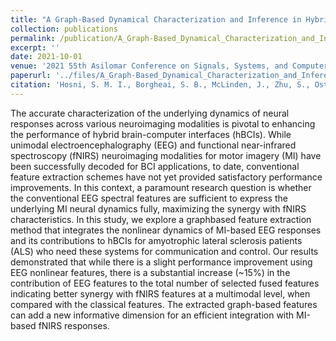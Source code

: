 ```yaml
---
title: "A Graph-Based Dynamical Characterization and Inference in Hybrid BCIs"
collection: publications
permalink: /publication/A_Graph-Based_Dynamical_Characterization_and_Inference_in_Hybrid_BCIs
excerpt: ''
date: 2021-10-01
venue: '2021 55th Asilomar Conference on Signals, Systems, and Computers'
paperurl: '../files/A_Graph-Based_Dynamical_Characterization_and_Inference_in_Hybrid_BCIs.pdf'
citation: 'Hosni, S. M. I., Borgheai, S. B., McLinden, J., Zhu, S., Ostadabbas, S., & Shahriari, Y. (2021, October). A Graph-Based Dynamical Characterization and Inference in Hybrid BCIs. In 2021 55th Asilomar Conference on Signals, Systems, and Computers (pp. 590-594). IEEE.'
---
```


The accurate characterization of the underlying dynamics of neural responses across various neuroimaging modalities is pivotal to enhancing the performance of hybrid brain-computer interfaces (hBCIs). While unimodal electroencephalography (EEG) and functional near-infrared spectroscopy (fNIRS) neuroimaging modalities for motor imagery (MI) have been successfully decoded for BCI applications, to date, conventional feature extraction schemes have not yet provided satisfactory performance improvements. In this context, a paramount research question is whether the conventional EEG spectral features are sufficient to express the underlying MI neural dynamics fully, maximizing the synergy with fNIRS characteristics. In this study, we explore a graphbased feature extraction method that integrates the nonlinear dynamics of MI-based EEG responses and its contributions to hBCIs for amyotrophic lateral sclerosis patients (ALS) who need these systems for communication and control. Our results demonstrated that while there is a slight performance improvement using EEG nonlinear features, there is a substantial increase (~15%) in the contribution of EEG features to the total number of selected fused features indicating better synergy with fNIRS features at a multimodal level, when compared with the classical features. The extracted graph-based features can add a new informative dimension for an efficient integration with MI-based fNIRS responses.
